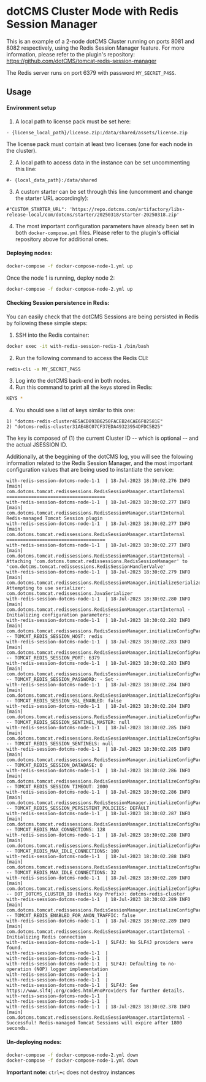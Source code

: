 # dotCMS Cluster Mode with Redis Session Manager

This is an example of a 2-node dotCMS Cluster running on ports 8081 and 8082 respectively, using the Redis Session Manager feature. For more information, please refer to the plugin's repository: https://github.com/dotCMS/tomcat-redis-session-manager

The Redis server runs on port 6379 with password `MY_SECRET_P4SS`.

## Usage

#### Environment setup

1. A local path to license pack must be set here:

```
- {license_local_path}/license.zip:/data/shared/assets/license.zip
```

The license pack must contain at least two licenses (one for each node in the cluster).

2. A local path to access data in the instance can be set uncommenting this line:

```
#- {local_data_path}:/data/shared
```

3. A custom starter can be set through this line (uncomment and change the starter URL accordingly):

```
#"CUSTOM_STARTER_URL": 'https://repo.dotcms.com/artifactory/libs-release-local/com/dotcms/starter/20250318/starter-20250318.zip'
```

4. The most important configuration parameters have already been set in both `docker-compose.yml` files. Please refer to the plugin's official repository above for additional ones.

#### Deploying nodes:

```bash
docker-compose -f docker-compose-node-1.yml up
```

Once the node 1 is running, deploy node 2:

```bash
docker-compose -f docker-compose-node-2.yml up
```

#### Checking Session persistence in Redis:

You can easily check that the dotCMS Sessions are being persisted in Redis by following these simple steps:

1. SSH into the Redis container:

```bash
docker exec -it with-redis-session-redis-1 /bin/bash
```

2. Run the following command to access the Redis CLI:

```bash
redis-cli -a MY_SECRET_P4SS
```

3. Log into the dotCMS back-end in both nodes.
4. Run this command to print all the keys stored in Redis:

```bash
KEYS *
```

4. You should see a list of keys similar to this one:

```
1) "dotcms-redis-cluster4E5ACD893B6250FACEB24CAE6F02581E"
2) "dotcms-redis-cluster31AE4BC07CF37EDA49323954DFDC5B25"
```

The key is composed of (1) the current Cluster ID -- which is optional -- and the actual JSESSION ID.

Additionally, at the beggining of the dotCMS log, you will see the folowing information related to the Redis Session Manager, and the most important configuration values that are being used to instantiate the service:

```
with-redis-session-dotcms-node-1-1  | 18-Jul-2023 18:30:02.276 INFO [main] com.dotcms.tomcat.redissessions.RedisSessionManager.startInternal ====================================
with-redis-session-dotcms-node-1-1  | 18-Jul-2023 18:30:02.277 INFO [main] com.dotcms.tomcat.redissessions.RedisSessionManager.startInternal Redis-managed Tomcat Session plugin
with-redis-session-dotcms-node-1-1  | 18-Jul-2023 18:30:02.277 INFO [main] com.dotcms.tomcat.redissessions.RedisSessionManager.startInternal ====================================
with-redis-session-dotcms-node-1-1  | 18-Jul-2023 18:30:02.277 INFO [main] com.dotcms.tomcat.redissessions.RedisSessionManager.startInternal - Attaching 'com.dotcms.tomcat.redissessions.RedisSessionManager' to 'com.dotcms.tomcat.redissessions.RedisSessionHandlerValve'
with-redis-session-dotcms-node-1-1  | 18-Jul-2023 18:30:02.279 INFO [main] com.dotcms.tomcat.redissessions.RedisSessionManager.initializeSerializer Attempting to use serializer: com.dotcms.tomcat.redissessions.JavaSerializer
with-redis-session-dotcms-node-1-1  | 18-Jul-2023 18:30:02.280 INFO [main] com.dotcms.tomcat.redissessions.RedisSessionManager.startInternal - Initializing configuration parameters:
with-redis-session-dotcms-node-1-1  | 18-Jul-2023 18:30:02.282 INFO [main] com.dotcms.tomcat.redissessions.RedisSessionManager.initializeConfigParams -- TOMCAT_REDIS_SESSION_HOST: redis
with-redis-session-dotcms-node-1-1  | 18-Jul-2023 18:30:02.283 INFO [main] com.dotcms.tomcat.redissessions.RedisSessionManager.initializeConfigParams -- TOMCAT_REDIS_SESSION_PORT: 6379
with-redis-session-dotcms-node-1-1  | 18-Jul-2023 18:30:02.283 INFO [main] com.dotcms.tomcat.redissessions.RedisSessionManager.initializeConfigParams -- TOMCAT_REDIS_SESSION_PASSWORD: - Set -
with-redis-session-dotcms-node-1-1  | 18-Jul-2023 18:30:02.284 INFO [main] com.dotcms.tomcat.redissessions.RedisSessionManager.initializeConfigParams -- TOMCAT_REDIS_SESSION_SSL_ENABLED: false
with-redis-session-dotcms-node-1-1  | 18-Jul-2023 18:30:02.284 INFO [main] com.dotcms.tomcat.redissessions.RedisSessionManager.initializeConfigParams -- TOMCAT_REDIS_SESSION_SENTINEL_MASTER: null
with-redis-session-dotcms-node-1-1  | 18-Jul-2023 18:30:02.285 INFO [main] com.dotcms.tomcat.redissessions.RedisSessionManager.initializeConfigParams -- TOMCAT_REDIS_SESSION_SENTINELS: null
with-redis-session-dotcms-node-1-1  | 18-Jul-2023 18:30:02.285 INFO [main] com.dotcms.tomcat.redissessions.RedisSessionManager.initializeConfigParams -- TOMCAT_REDIS_SESSION_DATABASE: 0
with-redis-session-dotcms-node-1-1  | 18-Jul-2023 18:30:02.286 INFO [main] com.dotcms.tomcat.redissessions.RedisSessionManager.initializeConfigParams -- TOMCAT_REDIS_SESSION_TIMEOUT: 2000
with-redis-session-dotcms-node-1-1  | 18-Jul-2023 18:30:02.286 INFO [main] com.dotcms.tomcat.redissessions.RedisSessionManager.initializeConfigParams -- TOMCAT_REDIS_SESSION_PERSISTENT_POLICIES: DEFAULT
with-redis-session-dotcms-node-1-1  | 18-Jul-2023 18:30:02.287 INFO [main] com.dotcms.tomcat.redissessions.RedisSessionManager.initializeConfigParams -- TOMCAT_REDIS_MAX_CONNECTIONS: 128
with-redis-session-dotcms-node-1-1  | 18-Jul-2023 18:30:02.288 INFO [main] com.dotcms.tomcat.redissessions.RedisSessionManager.initializeConfigParams -- TOMCAT_REDIS_MAX_IDLE_CONNECTIONS: 100
with-redis-session-dotcms-node-1-1  | 18-Jul-2023 18:30:02.288 INFO [main] com.dotcms.tomcat.redissessions.RedisSessionManager.initializeConfigParams -- TOMCAT_REDIS_MAX_IDLE_CONNECTIONS: 32
with-redis-session-dotcms-node-1-1  | 18-Jul-2023 18:30:02.289 INFO [main] com.dotcms.tomcat.redissessions.RedisSessionManager.initializeConfigParams -- DOT_DOTCMS_CLUSTER_ID (Redis Key Prefix): dotcms-redis-cluster
with-redis-session-dotcms-node-1-1  | 18-Jul-2023 18:30:02.289 INFO [main] com.dotcms.tomcat.redissessions.RedisSessionManager.initializeConfigParams -- TOMCAT_REDIS_ENABLED_FOR_ANON_TRAFFIC: false
with-redis-session-dotcms-node-1-1  | 18-Jul-2023 18:30:02.289 INFO [main] com.dotcms.tomcat.redissessions.RedisSessionManager.startInternal - Initializing Redis connection
with-redis-session-dotcms-node-1-1  | SLF4J: No SLF4J providers were found.
with-redis-session-dotcms-node-1-1  |
with-redis-session-dotcms-node-1-1  |
with-redis-session-dotcms-node-1-1  | SLF4J: Defaulting to no-operation (NOP) logger implementation
with-redis-session-dotcms-node-1-1  |
with-redis-session-dotcms-node-1-1  |
with-redis-session-dotcms-node-1-1  | SLF4J: See https://www.slf4j.org/codes.html#noProviders for further details.
with-redis-session-dotcms-node-1-1  |
with-redis-session-dotcms-node-1-1  |
with-redis-session-dotcms-node-1-1  | 18-Jul-2023 18:30:02.378 INFO [main] com.dotcms.tomcat.redissessions.RedisSessionManager.startInternal - Successful! Redis-managed Tomcat Sessions will expire after 1800 seconds.
```

#### Un-deploying nodes:

```bash
docker-compose -f docker-compose-node-2.yml down
docker-compose -f docker-compose-node-1.yml down
```

**Important note:** `ctrl+c` does not destroy instances
